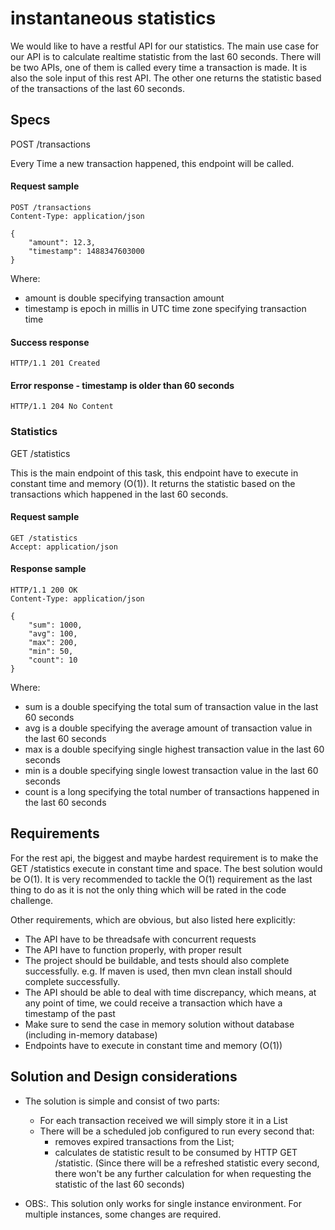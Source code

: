 # instantaneous statistics
We would like to have a restful API for our statistics. The main use case for our API is to
calculate realtime statistic from the last 60 seconds. There will be two APIs, one of them is
called every time a transaction is made. It is also the sole input of this rest API. The other one
returns the statistic based of the transactions of the last 60 seconds.

## Specs

POST /transactions

Every Time a new transaction happened, this endpoint will be called.

#### Request sample
```http
POST /transactions
Content-Type: application/json

{
    "amount": 12.3,
    "timestamp": 1488347603000
}

```

Where:
* amount is double specifying transaction amount
* timestamp is epoch in millis in UTC time zone specifying transaction time


#### Success response
```http
HTTP/1.1 201 Created
```

#### Error response - timestamp is older than 60 seconds
```http
HTTP/1.1 204 No Content
```

### Statistics

GET /statistics

This is the main endpoint of this task, this endpoint have to execute in constant time
and memory (O(1)). It returns the statistic based on the transactions which happened
in the last 60 seconds.

#### Request sample
```http
GET /statistics
Accept: application/json
```

#### Response sample
```http
HTTP/1.1 200 OK
Content-Type: application/json

{
    "sum": 1000,
    "avg": 100,
    "max": 200,
    "min": 50,
    "count": 10
}
```

Where:
* sum is a double specifying the total sum of transaction value in the last 60
seconds
* avg is a double specifying the average amount of transaction value in the last
60 seconds
* max is a double specifying single highest transaction value in the last 60
seconds
* min is a double specifying single lowest transaction value in the last 60
seconds
* count is a long specifying the total number of transactions happened in the last
60 seconds

## Requirements
For the rest api, the biggest and maybe hardest requirement is to make the GET
/statistics execute in constant time and space. The best solution would be O(1). It is
very recommended to tackle the O(1) requirement as the last thing to do as it is not
the only thing which will be rated in the code challenge.

Other requirements, which are obvious, but also listed here explicitly:
* The API have to be threadsafe with concurrent requests
* The API have to function properly, with proper result
* The project should be buildable, and tests should also complete successfully. e.g. If maven is used, then mvn clean install should complete successfully.
* The API should be able to deal with time discrepancy, which means, at any point of time, we could receive a transaction which have a timestamp of the past
* Make sure to send the case in memory solution without database (including in-memory database)
* Endpoints have to execute in constant time and memory (O(1))

## Solution and Design considerations

* The solution is simple and consist of two parts:
    * For each transaction received we will simply store it in a List
    * There will be a scheduled job configured to run every second that:
        - removes expired transactions from the List;
        - calculates de statistic result to be consumed by HTTP GET /statistic.
(Since there will be a refreshed statistic every second, there won't be any further calculation for when requesting the statistic of     the last 60 seconds)

* OBS:. This solution only works for single instance environment. For multiple instances, some changes are required.


